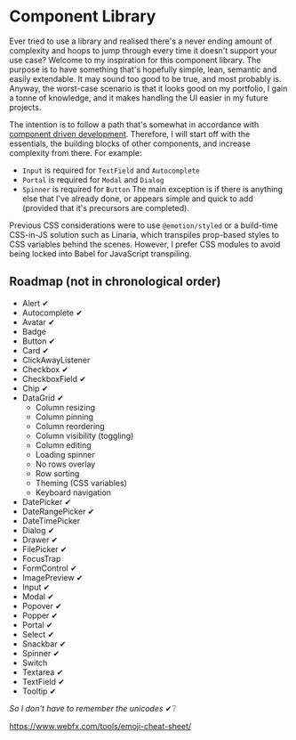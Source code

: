 # Component Library

Ever tried to use a library and realised there's a never ending amount of complexity and hoops to jump through every time it doesn't support your use case? Welcome to my inspiration for this component library. The purpose is to have something that's hopefully simple, lean, semantic and easily extendable. It may sound too good to be true, and most probably is. Anyway, the worst-case scenario is that it looks good on my portfolio, I gain a tonne of knowledge, and it makes handling the UI easier in my future projects.

The intention is to follow a path that's somewhat in accordance with [component driven development](https://www.componentdriven.org/). Therefore, I will start off with the essentials, the building blocks of other components, and increase complexity from there. For example:

-   `Input` is required for `TextField` and `Autocomplete`
-   `Portal` is required for `Modal` and `Dialog`
-   `Spinner` is required for `Button`
    The main exception is if there is anything else that I've already done, or appears simple and quick to add (provided that it's precursors are completed).

Previous CSS considerations were to use `@emotion/styled` or a build-time CSS-in-JS solution such as Linaria, which transpiles prop-based styles to CSS variables behind the scenes. However, I prefer CSS modules to avoid being locked into Babel for JavaScript transpiling.

## Roadmap (not in chronological order)

-   Alert ✔
-   Autocomplete ✔
-   Avatar ✔
-   Badge
-   Button ✔
-   Card ✔
-   ClickAwayListener
-   Checkbox ✔
-   CheckboxField ✔
-   Chip ✔
-   DataGrid ✔
    -   Column resizing
    -   Column pinning
    -   Column reordering
    -   Column visibility (toggling)
    -   Column editing
    -   Loading spinner
    -   No rows overlay
    -   Row sorting
    -   Theming (CSS variables)
    -   Keyboard navigation
-   DatePicker ✔
-   DateRangePicker ✔
-   DateTimePicker
-   Dialog ✔
-   Drawer ✔
-   FilePicker ✔
-   FocusTrap
-   FormControl ✔
-   ImagePreview ✔
-   Input ✔
-   Modal ✔
-   Popover ✔
-   Popper ✔
-   Portal ✔
-   Select ✔
-   Snackbar ✔
-   Spinner ✔
-   Switch
-   Textarea ✔
-   TextField ✔
-   Tooltip ✔

_So I don't have to remember the unicodes_ ✔❔

https://www.webfx.com/tools/emoji-cheat-sheet/
